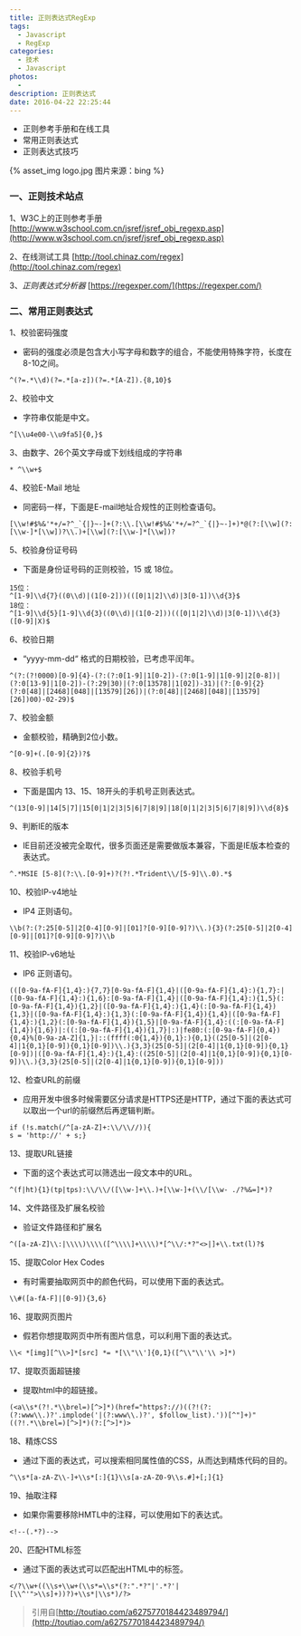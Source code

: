 ```yaml
---
title: 正则表达式RegExp
tags:
  - Javascript
  - RegExp
categories:
  - 技术
  - Javascript
photos:
  - 
description: 正则表达式
date: 2016-04-22 22:25:44
---
```


* 正则参考手册和在线工具
* 常用正则表达式
* 正则表达式技巧

{% asset_img logo.jpg 图片来源：bing %}

<!--more-->


### 一、正则技术站点
1、W3C上的正则参考手册
[http://www.w3school.com.cn/jsref/jsref_obj_regexp.asp](http://www.w3school.com.cn/jsref/jsref_obj_regexp.asp)

2、在线测试工具
[http://tool.chinaz.com/regex](http://tool.chinaz.com/regex)

3、*正则表达式分析器*
[https://regexper.com/](https://regexper.com/)

### 二、常用正则表达式

1、校验密码强度
* 密码的强度必须是包含大小写字母和数字的组合，不能使用特殊字符，长度在8-10之间。

```
^(?=.*\\d)(?=.*[a-z])(?=.*[A-Z]).{8,10}$
```

2、校验中文
* 字符串仅能是中文。

```
^[\\u4e00-\\u9fa5]{0,}$
```
3、由数字、26个英文字母或下划线组成的字符串

```
* ^\\w+$
```

4、校验E-Mail 地址
* 同密码一样，下面是E-mail地址合规性的正则检查语句。

```
[\\w!#$%&'*+/=?^_`{|}~-]+(?:\\.[\\w!#$%&'*+/=?^_`{|}~-]+)*@(?:[\\w](?:[\\w-]*[\\w])?\\.)+[\\w](?:[\\w-]*[\\w])?
```

5、校验身份证号码
* 下面是身份证号码的正则校验，15 或 18位。

```
15位：
^[1-9]\\d{7}((0\\d)|(1[0-2]))(([0|1|2]\\d)|3[0-1])\\d{3}$
18位：
^[1-9]\\d{5}[1-9]\\d{3}((0\\d)|(1[0-2]))(([0|1|2]\\d)|3[0-1])\\d{3}([0-9]|X)$
```

6、校验日期
* “yyyy-mm-dd“ 格式的日期校验，已考虑平闰年。

```
^(?:(?!0000)[0-9]{4}-(?:(?:0[1-9]|1[0-2])-(?:0[1-9]|1[0-9]|2[0-8])|(?:0[13-9]|1[0-2])-(?:29|30)|(?:0[13578]|1[02])-31)|(?:[0-9]{2}(?:0[48]|[2468][048]|[13579][26])|(?:0[48]|[2468][048]|[13579][26])00)-02-29)$
```

7、校验金额
* 金额校验，精确到2位小数。

```
^[0-9]+(.[0-9]{2})?$
```

8、校验手机号
* 下面是国内 13、15、18开头的手机号正则表达式。

```
^(13[0-9]|14[5|7]|15[0|1|2|3|5|6|7|8|9]|18[0|1|2|3|5|6|7|8|9])\\d{8}$
```

9、判断IE的版本
* IE目前还没被完全取代，很多页面还是需要做版本兼容，下面是IE版本检查的表达式。

```
^.*MSIE [5-8](?:\\.[0-9]+)?(?!.*Trident\\/[5-9]\\.0).*$
```

10、校验IP-v4地址
* IP4 正则语句。

```
\\b(?:(?:25[0-5]|2[0-4][0-9]|[01]?[0-9][0-9]?)\\.){3}(?:25[0-5]|2[0-4][0-9]|[01]?[0-9][0-9]?)\\b
```

11、校验IP-v6地址
* IP6 正则语句。

```
(([0-9a-fA-F]{1,4}:){7,7}[0-9a-fA-F]{1,4}|([0-9a-fA-F]{1,4}:){1,7}:|([0-9a-fA-F]{1,4}:){1,6}:[0-9a-fA-F]{1,4}|([0-9a-fA-F]{1,4}:){1,5}(:[0-9a-fA-F]{1,4}){1,2}|([0-9a-fA-F]{1,4}:){1,4}(:[0-9a-fA-F]{1,4}){1,3}|([0-9a-fA-F]{1,4}:){1,3}(:[0-9a-fA-F]{1,4}){1,4}|([0-9a-fA-F]{1,4}:){1,2}(:[0-9a-fA-F]{1,4}){1,5}|[0-9a-fA-F]{1,4}:((:[0-9a-fA-F]{1,4}){1,6})|:((:[0-9a-fA-F]{1,4}){1,7}|:)|fe80:(:[0-9a-fA-F]{0,4}){0,4}%[0-9a-zA-Z]{1,}|::(ffff(:0{1,4}){0,1}:){0,1}((25[0-5]|(2[0-4]|1{0,1}[0-9]){0,1}[0-9])\\.){3,3}(25[0-5]|(2[0-4]|1{0,1}[0-9]){0,1}[0-9])|([0-9a-fA-F]{1,4}:){1,4}:((25[0-5]|(2[0-4]|1{0,1}[0-9]){0,1}[0-9])\\.){3,3}(25[0-5]|(2[0-4]|1{0,1}[0-9]){0,1}[0-9]))
```

12、检查URL的前缀
* 应用开发中很多时候需要区分请求是HTTPS还是HTTP，通过下面的表达式可以取出一个url的前缀然后再逻辑判断。

```
if (!s.match(/^[a-zA-Z]+:\\/\\//)){
s = 'http://' + s;}
```

13、提取URL链接
* 下面的这个表达式可以筛选出一段文本中的URL。

```
^(f|ht){1}(tp|tps):\\/\\/([\\w-]+\\.)+[\\w-]+(\\/[\\w- ./?%&=]*)?
```

14、文件路径及扩展名校验
* 验证文件路径和扩展名

```
^([a-zA-Z]\\:|\\\\)\\\\([^\\\\]+\\\\)*[^\\/:*?"<>|]+\\.txt(l)?$
```

15、提取Color Hex Codes
* 有时需要抽取网页中的颜色代码，可以使用下面的表达式。

```
\\#([a-fA-F]|[0-9]){3,6}
```

16、提取网页图片
* 假若你想提取网页中所有图片信息，可以利用下面的表达式。

```
\\< *[img][^\\>]*[src] *= *[\\"\\']{0,1}([^\\"\\'\\ >]*)
```

17、提取页面超链接
* 提取html中的超链接。

```
(<a\\s*(?!.*\\brel=)[^>]*)(href="https?://)((?!(?:(?:www\\.)?'.implode('|(?:www\\.)?', $follow_list).'))[^"]+)"((?!.*\\brel=)[^>]*)(?:[^>]*)>
```

18、精炼CSS
* 通过下面的表达式，可以搜索相同属性值的CSS，从而达到精炼代码的目的。

```
^\\s*[a-zA-Z\\-]+\\s*[:]{1}\\s[a-zA-Z0-9\\s.#]+[;]{1}
```

19、抽取注释
* 如果你需要移除HMTL中的注释，可以使用如下的表达式。

```
<!--(.*?)-->
```

20、匹配HTML标签
* 通过下面的表达式可以匹配出HTML中的标签。

```
</?\\w+((\\s+\\w+(\\s*=\\s*(?:".*?"|'.*?'|[\\^'">\\s]+))?)+\\s*|\\s*)/?>
```

>引用自[http://toutiao.com/a6275770184423489794/](http://toutiao.com/a6275770184423489794/)
